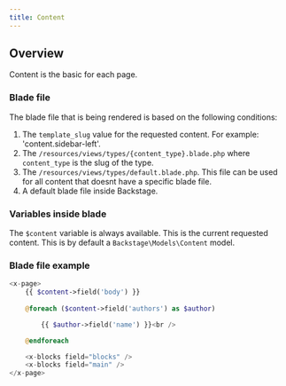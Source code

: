 ```yaml
---
title: Content
---
```


## Overview

Content is the basic for each page.

### Blade file
The blade file that is being rendered is based on the following conditions:


1. The `template_slug` value for the requested content. For example: 'content.sidebar-left'.
2. The `/resources/views/types/{content_type}.blade.php` where `content_type` is the slug of the type.
3. The `/resources/views/types/default.blade.php`. This file can be used for all content that doesnt have a specific blade file.
4. A default blade file inside Backstage.

### Variables inside blade

The `$content` variable is always available. This is the current requested content. This is by default a `Backstage\Models\Content` model.


### Blade file example

```php
<x-page>
    {{ $content->field('body') }}
    
    @foreach ($content->field('authors') as $author)

        {{ $author->field('name') }}<br />

    @endforeach

    <x-blocks field="blocks" />
    <x-blocks field="main" />
</x-page>

```